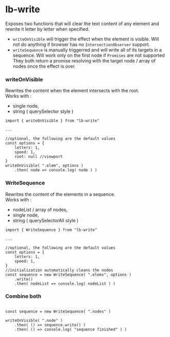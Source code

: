 # lb-write

Exposes two functions that will clear the text content of any element and rewrite it letter by letter when specified.  
- `writeOnVisible` will trigger the effect when the element is visible. Will not do anything if browser has no `IntersectionObserver` support.
- `writeSequence` is manually triggerred and will write all of its targets in a sequence. Will work only on the first node if `Promises` are not supported
They both return a promise resolving with the target node / array of nodes once the effect is over.  

### **writeOnVisible** 

Rewrites the content when the element intersects with the root.  
Works with :
- single node,
- string ( querySelector style )
```
import { writeOnVisible } from "lb-write"

...

//optional, the following are the default values
const options = {
	letters: 1,
	speed: 1,
	root: null //viewport
}
writeOnVisible( ".elem", options )
	.then( node => console.log( node ) )
```

### **WriteSequence** 

Rewrites the content of the elements in a sequence.  
Works with :
- nodeList / array of nodes,
- single node,
- string ( querySelectorAll style )

```
import { WriteSequence } from "lb-write"

...

//optional, the following are the default values
const options = {
	letters: 1,
	speed: 1,
}
//initialization automatically cleans the nodes
const sequence = new WriteSequence( ".elems", options ) 
	.write()
	.then( nodeList => console.log( nodeList ) )
```

###  **Combine both**

```

const sequence = new WriteSequence( ".nodes" )

writeOnVisible( ".node" )
	.then( () => sequence.write() )
	.then( () => console.log( "sequence finished" ) )
```